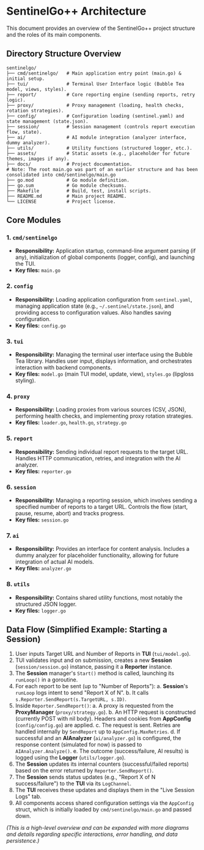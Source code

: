 # SentinelGo++ Architecture

This document provides an overview of the SentinelGo++ project structure and the roles of its main components.

## Directory Structure Overview

```
sentinelgo/
├── cmd/sentinelgo/   # Main application entry point (main.go) & initial setup.
├── tui/              # Terminal User Interface logic (Bubble Tea model, views, styles).
├── report/           # Core reporting engine (sending reports, retry logic).
├── proxy/            # Proxy management (loading, health checks, rotation strategies).
├── config/           # Configuration loading (sentinel.yaml) and state management (state.json).
├── session/          # Session management (controls report execution flow, state).
├── ai/               # AI module integration (analyzer interface, dummy analyzer).
├── utils/            # Utility functions (structured logger, etc.).
├── assets/           # Static assets (e.g., placeholder for future themes, images if any).
├── docs/             # Project documentation.
# Note: The root main.go was part of an earlier structure and has been consolidated into cmd/sentinelgo/main.go
├── go.mod            # Go module definition.
├── go.sum            # Go module checksums.
├── Makefile          # Build, test, install scripts.
├── README.md         # Main project README.
└── LICENSE           # Project license.
```

## Core Modules

### 1. `cmd/sentinelgo`
*   **Responsibility:** Application startup, command-line argument parsing (if any), initialization of global components (logger, config), and launching the TUI.
*   **Key files:** `main.go`

### 2. `config`
*   **Responsibility:** Loading application configuration from `sentinel.yaml`, managing application state (e.g., `~/.sentinel/state.json`), and providing access to configuration values. Also handles saving configuration.
*   **Key files:** `config.go`

### 3. `tui`
*   **Responsibility:** Managing the terminal user interface using the Bubble Tea library. Handles user input, displays information, and orchestrates interaction with backend components.
*   **Key files:** `model.go` (main TUI model, update, view), `styles.go` (lipgloss styling).

### 4. `proxy`
*   **Responsibility:** Loading proxies from various sources (CSV, JSON), performing health checks, and implementing proxy rotation strategies.
*   **Key files:** `loader.go`, `health.go`, `strategy.go`

### 5. `report`
*   **Responsibility:** Sending individual report requests to the target URL. Handles HTTP communication, retries, and integration with the AI analyzer.
*   **Key files:** `reporter.go`

### 6. `session`
*   **Responsibility:** Managing a reporting session, which involves sending a specified number of reports to a target URL. Controls the flow (start, pause, resume, abort) and tracks progress.
*   **Key files:** `session.go`

### 7. `ai`
*   **Responsibility:** Provides an interface for content analysis. Includes a dummy analyzer for placeholder functionality, allowing for future integration of actual AI models.
*   **Key files:** `analyzer.go`

### 8. `utils`
*   **Responsibility:** Contains shared utility functions, most notably the structured JSON logger.
*   **Key files:** `logger.go`

## Data Flow (Simplified Example: Starting a Session)

1.  User inputs Target URL and Number of Reports in **TUI** (`tui/model.go`).
2.  TUI validates input and on submission, creates a new **Session** (`session/session.go`) instance, passing it a **Reporter** instance.
3.  The **Session** manager's `Start()` method is called, launching its `runLoop()` in a goroutine.
4.  For each report to be sent (up to "Number of Reports"):
    a.  **Session**'s `runLoop` logs intent to send "Report X of N".
    b.  It calls `s.Reporter.SendReport(s.TargetURL, s.ID)`.
5.  Inside `Reporter.SendReport()`:
    a.  A proxy is requested from the **ProxyManager** (`proxy/strategy.go`).
    b.  An HTTP request is constructed (currently POST with nil body). Headers and cookies from **AppConfig** (`config/config.go`) are applied.
    c.  The request is sent. Retries are handled internally by `SendReport` up to `AppConfig.MaxRetries`.
    d.  If successful and an **AIAnalyzer** (`ai/analyzer.go`) is configured, the response content (simulated for now) is passed to `AIAnalyzer.Analyze()`.
    e.  The outcome (success/failure, AI results) is logged using the **Logger** (`utils/logger.go`).
6.  The **Session** updates its internal counters (successful/failed reports) based on the error returned by `Reporter.SendReport()`.
7.  The **Session** sends status updates (e.g., "Report X of N success/failure") to the **TUI** via its `LogChannel`.
8.  The **TUI** receives these updates and displays them in the "Live Session Logs" tab.
9.  All components access shared configuration settings via the `AppConfig` struct, which is initially loaded by `cmd/sentinelgo/main.go` and passed down.

*(This is a high-level overview and can be expanded with more diagrams and details regarding specific interactions, error handling, and data persistence.)*
